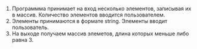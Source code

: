 1. Программма принимает на вход несколько элементов, записывая их в массив. Количество элементов вводится пользователем.
2. Элементы принимаются в формате string. Элементы вводит пользователь.
3. На выходе получаем массив элеметов, длина которых меньше либо равна 3.